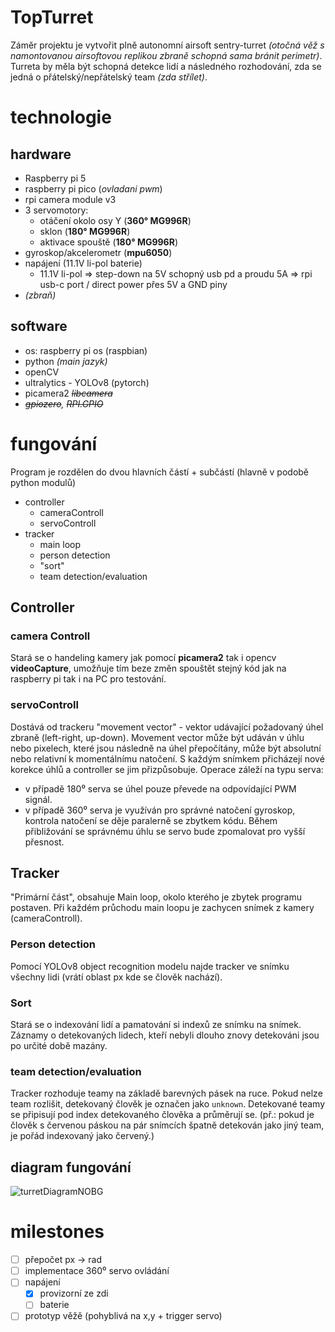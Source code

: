 # TopTurret
Záměr projektu je vytvořit plně autonomní airsoft sentry-turret *(otočná věž s namontovanou airsoftovou replikou zbraně schopná sama bránit perimetr)*. Turreta by měla být schopná detekce lidí a následného rozhodování, zda se jedná o přátelský/nepřátelský team *(zda střílet)*.

# technologie
## hardware
- Raspberry pi 5
- raspberry pi pico (*ovladani pwm*)
- rpi camera module v3
- 3 servomotory:
    - otáčení okolo osy Y (**360° MG996R**)
    - sklon (**180° MG996R**)
    - aktivace spouště (**180° MG996R**)
- gyroskop/akcelerometr (**mpu6050**)
- napájení (11.1V li-pol baterie)
    - 11.1V li-pol => step-down na 5V schopný usb pd a proudu 5A => rpi usb-c port / direct power přes 5V a GND piny
- *(zbraň)*

## software
- os: raspberry pi os (raspbian)
- python *(main jazyk)*
- openCV
- ultralytics - YOLOv8 (pytorch)
- picamera2 *<s>libcamera</s>*
- *<s>gpiozero</s>, <s>RPI.GPIO</s>*

# fungování
Program je rozdělen do dvou hlavních částí + subčástí (hlavně v podobě python modulů)
- controller
    - cameraControll
    - servoControll
- tracker
    - main loop
    - person detection
    - "sort"
    - team detection/evaluation
## Controller
### camera Controll
Stará se o handeling kamery jak pomocí **picamera2** tak i opencv **videoCapture**, umožňuje tím beze změn spouštět stejný kód jak na raspberry pi tak i na PC pro testování.
### servoControll
Dostává od trackeru "movement vector" - vektor udávající požadovaný úhel zbraně (left-right, up-down). Movement vector může být udáván v úhlu nebo pixelech, které jsou následně na úhel přepočítány, může být absolutní nebo relativní k momentálnímu natočení. S každým snímkem přicházejí nové korekce úhlů a controller se jim přizpůsobuje. Operace záleží na typu serva:
- v případě 180⁰ serva se úhel pouze převede na odpovídající PWM signál.
- v případě 360⁰ serva je využíván pro správné natočení gyroskop, kontrola natočení se děje paralerně se zbytkem kódu. Během přibližování se správnému úhlu se servo bude zpomalovat pro vyšší přesnost.

## Tracker
"Primární část", obsahuje Main loop, okolo kterého je zbytek programu postaven. Při každém průchodu main loopu je zachycen snímek z kamery (cameraControll).
### Person detection
Pomocí YOLOv8 object recognition modelu najde tracker ve snímku všechny lidi (vrátí oblast px kde se člověk nachází).
### Sort
Stará se o indexování lidí a pamatování si indexů ze snímku na snímek. Záznamy o detekovaných lidech, kteří nebyli dlouho znovy detekováni jsou po určité době mazány.
### team detection/evaluation
Tracker rozhoduje teamy na základě barevných pásek na ruce. Pokud nelze team rozlišit, detekovaný člověk je označen jako `unknown`. Detekované teamy se připisují pod index detekovaného člověka a průměrují se. (př.: pokud je člověk s červenou páskou na pár snímcích špatně detekován jako jiný team, je pořád indexovaný jako červený.)

## diagram fungování
![turretDiagramNOBG](https://github.com/X3nom/topTurret/assets/100533068/a26700b2-5d5b-498a-afba-398a7786a85b)


# milestones
- [ ] přepočet px -> rad
- [ ] implementace 360⁰ servo ovládání
- [ ] napájení
    - [x] provizorní ze zdi
    - [ ] baterie
- [ ] prototyp věžě (pohyblivá na x,y + trigger servo)
